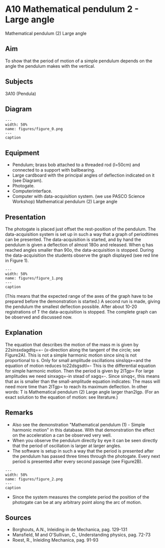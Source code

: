 # A10 Mathematical pendulum  2  - Large angle 
 Mathematical pendulum (2) Large angle    
  
## Aim   
 To show that the period of motion of a simple pendulum depends on the angle the pendulum makes with the vertical.    
  
## Subjects   
 3A10 (Pendula)   
  
## Diagram   
   
```{figure} figures/figure_0.png  
---  
width: 50%  
name: figures/figure_0.png  
---  
caption  
``` 
      
  
## Equipment   
 
 *  Pendulum; brass bob attached to a threaded rod (l=50cm) and connected to a support with ballbearing. 
 *  Large cardboard with the principal angles of deflection indicated on it (see Diagram).  
 *  Photogate. 
 *  Computerinterface. 
 *  Computer with data-acquisition system. (we use PASCO Science Workshop) Mathematical pendulum (2) Large angle
    
  
## Presentation   
 The photogate is placed just offset the rest-position of the pendulum. The data-acquisition system is set up in such a way that a graph of periodtimes can be presented. The data-acquisition is started, and by hand the pendulum is given a deflection of almost 180o and released. When q has reached angles smaller than 90o, the data-acquisition is stopped. During the data-acquisition the students observe the graph displayed (see red line in Figure 1).   
```{figure} figures/figure_1.png  
---  
width: 50%  
name: figures/figure_1.png  
---  
caption  
``` 
 (This means that the expected range of the axes of the graph have to be prepared before the demonstration is started.) A second run is made, giving the pendulum the smallest deflection possible. After about 10-20 registrations of T the data-acquisition is stopped. The complete graph can be observed and discussed now.    
  
## Explanation   
 The equation that describes the motion of the mass m is given by 22sinsxdagdtq==- (x-direction along the tangent of the circle; see Figure2A). This is not a simple harmonic motion since sinq is not proportional to s. Only for small amplitude oscillations sinslqq»=and the equation of motion reduces to22dsgsdtl=- This is the differential equation for simple harmonic motion. Then the period is given by 2lTgp= For large amplitudes we need sinxagq=-in stead of xagq=-. Since sinqq<, this means that ax is smaller than the small-amplitude equation indicates: The mass will need more time than 2lTgp= to reach its maximum deflection. In other words: T is Mathematical pendulum (2) Large angle larger than2lgp. (For an exact solution to the equation of motion: see literature.)    
  
## Remarks   
 
 *  Also see the demonstration "Mathematical pendulum (1) - Simple harmonic motion" in this database. With that demonstration the effect on the acceleration a can be observed very well. 
 *  When you observe the pendulum directly by eye it can be seen directly that the period of oscillation is larger at larger angles. 
 *  The software is setup in such a way that the period is presented after the pendulum has passed three times through the photogate. Every next period is presented after every second passage (see Figure2B).    
```{figure} figures/figure_2.png  
---  
width: 50%  
name: figures/figure_2.png  
---  
caption  
``` 
 
 *  Since the system measures the complete period the position of the photogate can be at any arbitrary point along the arc of motion.
   
  
## Sources   
 
 *  Borghouts, A.N., Inleiding in de Mechanica, pag. 129-131 
 *  Mansfield, M and O'Sullivan, C., Understanding physics, pag. 72-73 
 *  Roest, R., Inleiding Mechanica, pag. 91-93
  